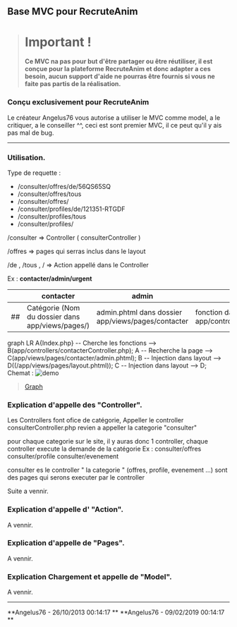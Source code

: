 ## Base MVC pour RecruteAnim ##


> # Important !
> **Ce MVC na pas pour but d'être partager ou être réutiliser, il est conçue pour la plateforme RecruteAnim et donc adapter a ces besoin, aucun support d'aide ne pourras être fournis si vous ne faite pas partis de la réalisation.**

### Conçu exclusivement pour RecruteAnim ###

Le créateur Angelus76 vous autorise a utiliser le MVC comme model, a le critiquer, a le conseiller ^^, ceci est sont premier MVC, il ce peut qu'il y ais pas mal de bug.

----------

### Utilisation. ###

Type de requette :
- /consulter/offres/de/56QS65SQ
- /consulter/offres/tous
- /consulter/offres/
- /consulter/profiles/de/121351-RTGDF
- /consulter/profiles/tous
- /consulter/profiles/


/consulter => Controller ( consulterController )
 
/offres => pages qui serras inclus dans le layout

/de , /tous , /  => Action  appellé dans le Controller

Ex : **contacter/admin/urgent**

|    |contacter                                         |admin                                                 |urgent                                                |
|----|--------------------------------------------------|------------------------------------------------------|------------------------------------------------------|
| ## |Catégorie (Nom du dossier dans app/views/pages/)  |admin.phtml dans dossier app/views/pages/contacter    |fonction dans app/controllers/contacterController.php |


graph LR
A{Index.php} -- Cherche les fonctions --> B(app/controllers/contacterController.php);
A -- Recherche la page --> C(app/views/pages/contacter/admin.phtml);
B -- Injection dans layout --> D((/app/views/pages/layout.phtml));
C -- Injection dans layout --> D;
Chemat : ![demo](https://www.petit-fichier.fr/2019/05/17/mermaid-diagram-20190517114634-1/)
> [Graph](https://mermaidjs.github.io/)

### Explication d'appelle des "Controller". ###
Les Controllers font ofice de catégorie,
Appeller le controller consulterController.php revien a appeller la categorie "consulter"

pour chaque categorie sur le site, il y auras donc 1 controller, chaque controller execute la demande de la catégorie
Ex : 
consulter/offres
consulter/profile
consulter/evenement

consulter es le controller " la categorie " (offres, profile, evenement ...) sont des pages qui serons executer par le controller

Suite a vennir.

### Explication d'appelle d' "Action". ###

A vennir.

### Explication d'appelle de "Pages". ###

A vennir.

### Explication Chargement et appelle de "Model". ###

A vennir.






----------
**Angelus76 - 26/10/2013 00:14:17 **
**Angelus76 - 09/02/2019 00:14:17 **
